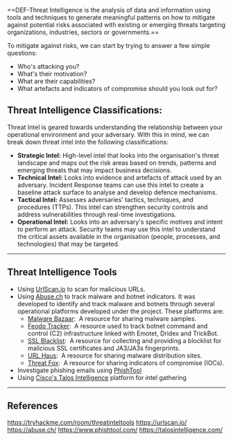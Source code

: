 ==DEF-Threat Intelligence is the analysis of data and information using tools and techniques to generate meaningful patterns on how to mitigate against potential risks associated with existing or emerging threats targeting organizations, industries, sectors or governments.==

To mitigate against risks, we can start by trying to answer a few simple questions:
- Who's attacking you?
- What's their motivation?
- What are their capabilities?
- What artefacts and indicators of compromise should you look out for?

## Threat Intelligence Classifications:

Threat Intel is geared towards understanding the relationship between your operational environment and your adversary. With this in mind, we can break down threat intel into the following classifications: 

- **Strategic Intel:** High-level intel that looks into the organisation's threat landscape and maps out the risk areas based on trends, patterns and emerging threats that may impact business decisions.
- **Technical Intel:** Looks into evidence and artefacts of attack used by an adversary. Incident Response teams can use this intel to create a baseline attack surface to analyse and develop defence mechanisms.
- **Tactical Intel:** Assesses adversaries' tactics, techniques, and procedures (TTPs). This intel can strengthen security controls and address vulnerabilities through real-time investigations.
- **Operational Intel:** Looks into an adversary's specific motives and intent to perform an attack. Security teams may use this intel to understand the critical assets available in the organisation (people, processes, and technologies) that may be targeted.


---

## Threat Intelligence Tools

- Using [UrlScan.io](https://urlscan.io/) to scan for malicious URLs.
- Using [Abuse.ch](https://abuse.ch/) to track malware and botnet indicators. It was developed to identify and track malware and botnets through several operational platforms developed under the project. These platforms are:
	- [Malware Bazaar](https://bazaar.abuse.ch/):  A resource for sharing malware samples.
	- [Feodo Tracker](https://feodotracker.abuse.ch/):  A resource used to track botnet command and control (C2) infrastructure linked with Emotet, Dridex and TrickBot.
	- [SSL Blacklist](https://sslbl.abuse.ch/):  A resource for collecting and providing a blocklist for malicious SSL certificates and JA3/JA3s fingerprints.
	- [URL Haus](https://urlhaus.abuse.ch/):  A resource for sharing malware distribution sites.
	- [Threat Fox](https://threatfox.abuse.ch/):  A resource for sharing indicators of compromise (IOCs).
- Investigate phishing emails using [PhishTool](https://www.phishtool.com/)
- Using [Cisco's Talos Intelligence](https://talosintelligence.com/) platform for intel gathering


---

## References

https://tryhackme.com/room/threatinteltools
https://urlscan.io/
https://abuse.ch/
https://www.phishtool.com/
https://talosintelligence.com/
